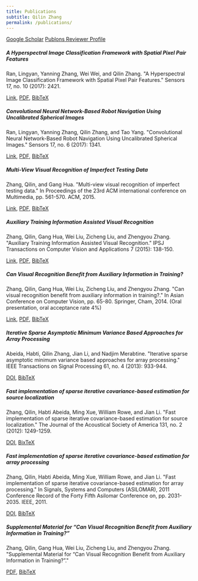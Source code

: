```yaml
---
title: Publications
subtitle: Qilin Zhang
permalink: /publications/
---
```


[Google Scholar](https://scholar.google.com/citations?hl=en&user=q_dBKjoAAAAJ&view_op=list_works&sortby=pubdate)
[Publons Reviewer Profile](https://publons.com/a/1348230)

##### A Hyperspectral Image Classification Framework with Spatial Pixel Pair Features
Ran, Lingyan, Yanning Zhang, Wei Wei, and Qilin Zhang. "A Hyperspectral Image Classification Framework with Spatial Pixel Pair Features." Sensors 17, no. 10 (2017): 2421.

[Link](http://www.mdpi.com/1424-8220/17/10/2421), [PDF](http://www.mdpi.com/1424-8220/17/10/2421/pdf), [BibTeX](bibtexs/ran2017hyperspectral.bib)

##### Convolutional Neural Network-Based Robot Navigation Using Uncalibrated Spherical Images
Ran, Lingyan, Yanning Zhang, Qilin Zhang, and Tao Yang. "Convolutional Neural Network-Based Robot Navigation Using Uncalibrated Spherical Images." Sensors 17, no. 6 (2017): 1341.

[Link](http://www.mdpi.com/1424-8220/17/6/1341/htm), [PDF](http://www.mdpi.com/1424-8220/17/6/1341/pdf), [BibTeX](bibtexs/ran2017convolutional)

##### Multi-View Visual Recognition of Imperfect Testing Data
Zhang, Qilin, and Gang Hua. "Multi-view visual recognition of imperfect testing data." In Proceedings of the 23rd ACM international conference on Multimedia, pp. 561-570. ACM, 2015.

[Link](http://dl.acm.org/citation.cfm?id=2806224), [PDF](pdfs/zhang2015multi.pdf), [BibTeX](bibtexs/zhang2015multi.bib)

##### Auxiliary Training Information Assisted Visual Recognition
Zhang, Qilin, Gang Hua, Wei Liu, Zicheng Liu, and Zhengyou Zhang. "Auxiliary Training Information Assisted Visual Recognition." IPSJ Transactions on Computer Vision and Applications 7 (2015): 138-150.

[Link](http://doi.org/10.2197/ipsjtcva.7.138), [PDF](pdfs/zhang2015auxiliary.bib), [BibTeX](bibtexs/zhang2015auxiliary.bib)

##### Can Visual Recognition Benefit from Auxiliary Information in Training?
Zhang, Qilin, Gang Hua, Wei Liu, Zicheng Liu, and Zhengyou Zhang. "Can visual recognition benefit from auxiliary information in training?." In Asian Conference on Computer Vision, pp. 65-80. Springer, Cham, 2014. (Oral presentation, oral acceptance rate 4%)

[Link](http://doi.org/10.1007/978-3-319-16865-4_5), [PDF](pdfs/zhang2015can.pdf), [BibTeX](bibtexs/zhang2015can.bib)

##### Iterative Sparse Asymptotic Minimum Variance Based Approaches for Array Processing
Abeida, Habti, Qilin Zhang, Jian Li, and Nadjim Merabtine. "Iterative sparse asymptotic minimum variance based approaches for array processing." IEEE Transactions on Signal Processing 61, no. 4 (2013): 933-944.

[DOI](http://dx.doi.org/10.1109/TSP.2012.2231676), [BibTeX](bibtexs/abeida2013iterative.bib)

##### Fast implementation of sparse iterative covariance-based estimation for source localization
Zhang, Qilin, Habti Abeida, Ming Xue, William Rowe, and Jian Li. "Fast implementation of sparse iterative covariance-based estimation for source localization." The Journal of the Acoustical Society of America 131, no. 2 (2012): 1249-1259.

[DOI](http://dx.doi.org/10.1121/1.3672656), [BixTeX](bibtexs/zhang2012fast.bib)

##### Fast implementation of sparse iterative covariance-based estimation for array processing
Zhang, Qilin, Habti Abeida, Ming Xue, William Rowe, and Jian Li. "Fast implementation of sparse iterative covariance-based estimation for array processing." In Signals, Systems and Computers (ASILOMAR), 2011 Conference Record of the Forty Fifth Asilomar Conference on, pp. 2031-2035. IEEE, 2011.

[DOI](http://dx.doi.org/10.1109/ACSSC.2011.6190383), [BibTeX](bibtexs/zhang2011fast.bib)

##### Supplemental Material for “Can Visual Recognition Benefit from Auxiliary Information in Training?”
Zhang, Qilin, Gang Hua, Wei Liu, Zicheng Liu, and Zhengyou Zhang. "Supplemental Material for “Can Visual Recognition Benefit from Auxiliary Information in Training?”."

[PDF](http://www.ee.columbia.edu/~wliu/ACCV14_supmaterial.pdf), [BibTeX](bibtexs/zhangsupplemental.bib)
